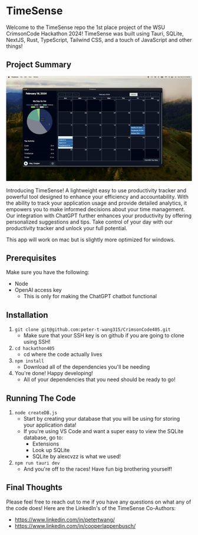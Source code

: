 # TimeSense

Welcome to the TimeSense repo the 1st place project of the WSU CrimsonCode Hackathon 2024! TimeSense was built using Tauri, SQLite, NextJS, Rust, TypeScript, Tailwind CSS, and a touch of JavaScript and other things!

## Project Summary

![TimeSense Demo Vide](https://github.com/peter-t-wang315/CrimsonCode405/blob/final_readme/hacakthon405/public/TimeSenseDemo.gif)

Introducing TimeSense! A lightweight easy to use productivity tracker and powerful tool designed to enhance your efficiency and accountability. With the ability to track your application usage and provide detailed analytics, it empowers you to make informed decisions about your time management. Our integration with ChatGPT further enhances your productivity by offering personalized suggestions and tips. Take control of your day with our productivity tracker and unlock your full potential.

This app will work on mac but is slightly more optimized for windows.

## Prerequisites

Make sure you have the following:

- Node
- OpenAI access key
  - This is only for making the ChatGPT chatbot functional

## Installation

1. `git clone git@github.com:peter-t-wang315/CrimsonCode405.git`
   - Make sure that your SSH key is on github if you are going to clone using SSH!
2. `cd hackathon405`
   - cd where the code actually lives
3. `npm install`
   - Download all of the dependencies you'll be needing
4. You're done! Happy developing!
   - All of your dependencies that you need should be ready to go!

## Running The Code

1. `node createDB.js`
   - Start by creating your database that you will be using for storing your application data!
   - If you're using VS Code and want a super easy to view the SQLite database, go to:
     - Extensions
     - Look up SQLite
     - SQLite by alexcvzz is what we used!
2. `npm run tauri dev`
   - And you're off to the races! Have fun big brothering yourself!

## Final Thoughts

Please feel free to reach out to me if you have any questions on what any of the code does! Here are the LinkedIn's of the TimeSense Co-Authors:

- https://www.linkedin.com/in/petertwang/
- https://www.linkedin.com/in/cooperlappenbusch/

